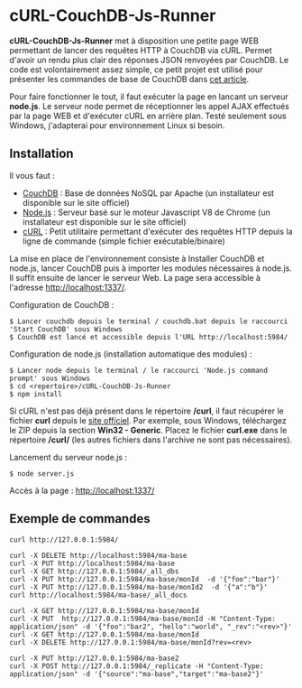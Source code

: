 # cURL-CouchDB-Js-Runner

**cURL-CouchDB-Js-Runner** met à disposition une petite page WEB permettant de lancer des requêtes HTTP à CouchDB via cURL.
Permet d'avoir un rendu plus clair des réponses JSON renvoyées par CouchDB.
Le code est volontairement assez simple, ce petit projet est utilisé pour présenter les commandes de base de CouchDB dans [cet article](http://s4tori.info/blog/?p=376).

Pour faire fonctionner le tout, il faut exécuter la page en lancant un serveur **node.js**.
Le serveur node permet de réceptionner les appel AJAX effectués par la page WEB et d'exécuter cURL en arrière plan.
Testé seulement sous Windows, j'adapterai pour environnement Linux si besoin.

## Installation

Il vous faut :

- [CouchDB](https://couchdb.apache.org/) : Base de données NoSQL par Apache (un installateur est disponible sur le site officiel)
- [Node.js](http://nodejs.org/) : Serveur basé sur le moteur Javascript V8 de Chrome (un installateur est disponible sur le site officiel)
- [cURL](http://curl.haxx.se/) : Petit utilitaire permettant d'exécuter des requêtes HTTP depuis la ligne de commande (simple fichier exécutable/binaire)

La mise en place de l'environnement consiste à Installer CouchDB et node.js, lancer CouchDB puis à importer les modules nécessaires à node.js.
Il suffit ensuite de lancer le serveur Web. La page sera accessible à l'adresse [http://localhost:1337/](http://localhost:1337/).

Configuration de CouchDB :

    $ Lancer couchdb depuis le terminal / couchdb.bat depuis le raccourci 'Start CouchDB' sous Windows
	$ CouchDB est lancé et accessible depuis l'URL http://localhost:5984/

Configuration de node.js (installation automatique des modules) :

    $ Lancer node depuis le terminal / le raccourci 'Node.js command prompt' sous Windows
	$ cd <repertoire>/cURL-CouchDB-Js-Runner
	$ npm install

Si cURL n'est pas déjà présent dans le répertoire **/curl**, il faut récupérer le fichier **curl** depuis le [site officiel](http://curl.haxx.se/download.html).
Par exemple, sous Windows, téléchargez le ZIP depuis la section **Win32 - Generic**.
Placez le fichier **curl.exe** dans le répertoire **/curl/** (les autres fichiers dans l'archive ne sont pas nécessaires).

Lancement du serveur node.js :

    $ node server.js

Accès à la page : [http://localhost:1337/](http://localhost:1337/)

## Exemple de commandes

	curl http://127.0.0.1:5984/

	curl -X DELETE http://localhost:5984/ma-base
	curl -X PUT http://localhost:5984/ma-base
	curl -X GET http://127.0.0.1:5984/_all_dbs
	curl -X PUT http://127.0.0.1:5984/ma-base/monId  -d '{"foo":"bar"}'
	curl -X PUT http://127.0.0.1:5984/ma-base/monId2  -d '{"a":"b"}'
	curl http://localhost:5984/ma-base/_all_docs

	curl -X GET http://127.0.0.1:5984/ma-base/monId
	curl -X PUT  http://127.0.0.1:5984/ma-base/monId -H "Content-Type: application/json" -d '{"foo":"bar2", "hello":"world", "_rev":"<rev>"}'
	curl -X GET http://127.0.0.1:5984/ma-base/monId
	curl -X DELETE http://127.0.0.1:5984/ma-base/monId?rev=<rev>

	curl -X PUT http://127.0.0.1:5984/ma-base2
	curl -X POST http://127.0.0.1:5984/_replicate -H "Content-Type: application/json" -d '{"source":"ma-base","target":"ma-base2"}'


